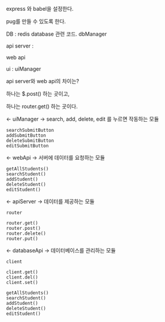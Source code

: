 
express 와 babel을 설정한다.

pug를 만들 수 있도록 한다.

DB : redis database 관련 코드. dbManager

api server : 

web api

ui : uiManager



api server와 web api의 차이는?

하나는 $.post() 하는 곳이고,

하나는 router.get() 하는 곳이다.


<- uiManager ->
search, add, delete, edit 를 누르면 작동하는 모듈

    searchSubmitButton
    addSubmitButton
    deleteSubmitButton
    editSubmitButton

<- webApi ->
서버에 데이터를 요청하는 모듈

    getAllStudents()
    searchStudent()
    addStudent()
    deleteStudent()
    editStudent()

<- apiServer ->
데이터를 제공하는 모듈

    router

    router.get()
    router.post()
    router.delete()
    router.put()

<- databaseApi ->
데이터베이스를 관리하는 모듈

    client

    client.get()
    client.del()
    client.set()

    getAllStudents()
    searchStudent()
    addStudent()
    deleteStudent()
    editStudent()


